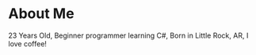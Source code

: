 # About Me

23 Years Old,
Beginner programmer learning C#,
Born in Little Rock, AR,
I love coffee!

